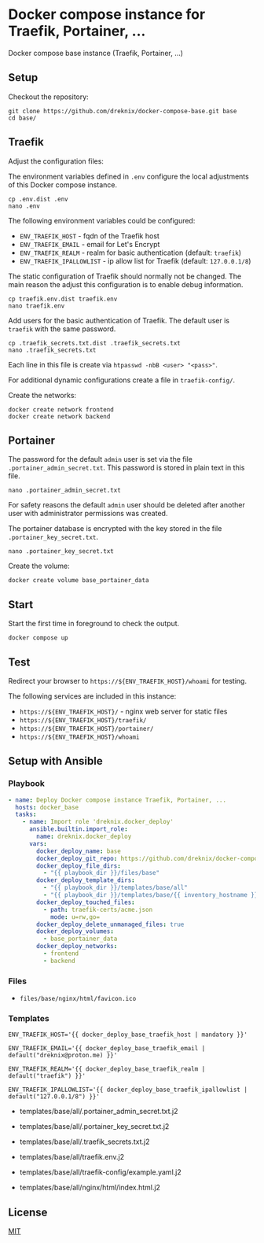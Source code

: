 # Docker compose instance for Traefik, Portainer, ...

Docker compose base instance (Traefik, Portainer, ...)

## Setup

Checkout the repository:

``` console
git clone https://github.com/dreknix/docker-compose-base.git base
cd base/
```

## Traefik

Adjust the configuration files:

The environment variables defined in `.env` configure the local adjustments of
this Docker compose instance.

``` console
cp .env.dist .env
nano .env
```

The following environment variables could be configured:

* `ENV_TRAEFIK_HOST` - fqdn of the Traefik host
* `ENV_TRAEFIK_EMAIL` - email for Let's Encrypt
* `ENV_TRAEFIK_REALM` - realm for basic authentication (default: `traefik`)
* `ENV_TRAEFIK_IPALLOWLIST` - ip allow list for Traefik (default: `127.0.0.1/8`)

The static configuration of Traefik should normally not be changed. The main
reason the adjust this configuration is to enable debug information.

``` console
cp traefik.env.dist traefik.env
nano traefik.env
```

Add users for the basic authentication of Traefik. The default user is `traefik`
with the same password.

``` console
cp .traefik_secrets.txt.dist .traefik_secrets.txt
nano .traefik_secrets.txt
```

Each line in this file is create via `htpasswd -nbB <user> "<pass>"`.

For additional dynamic configurations create a file in `traefik-config/`.

Create the networks:

``` console
docker create network frontend
docker create network backend
```

## Portainer

The password for the default `admin` user is set via the file
`.portainer_admin_secret.txt`. This password is stored in plain text in this
file.

``` console
nano .portainer_admin_secret.txt
```

For safety reasons the default `admin` user should be deleted after another user
with administrator permissions was created.

The portainer database is encrypted with the key stored in the file
`.portainer_key_secret.txt`.

``` console
nano .portainer_key_secret.txt
```

Create the volume:

``` console
docker create volume base_portainer_data
```

## Start

Start the first time in foreground to check the output.

``` console
docker compose up
```

## Test

Redirect your browser to `https://${ENV_TRAEFIK_HOST}/whoami` for testing.

The following services are included in this instance:

* `https://${ENV_TRAEFIK_HOST}/` - nginx web server for static files
* `https://${ENV_TRAEFIK_HOST}/traefik/`
* `https://${ENV_TRAEFIK_HOST}/portainer/`
* `https://${ENV_TRAEFIK_HOST}/whoami`

## Setup with Ansible

### Playbook

``` yaml
- name: Deploy Docker compose instance Traefik, Portainer, ...
  hosts: docker_base
  tasks:
    - name: Import role 'dreknix.docker_deploy'
      ansible.builtin.import_role:
        name: dreknix.docker_deploy
      vars:
        docker_deploy_name: base
        docker_deploy_git_repo: https://github.com/dreknix/docker-compose-base
        docker_deploy_file_dirs:
          - "{{ playbook_dir }}/files/base"
        docker_deploy_template_dirs:
          - "{{ playbook_dir }}/templates/base/all"
          - "{{ playbook_dir }}/templates/base/{{ inventory_hostname }}"
        docker_deploy_touched_files:
          - path: traefik-certs/acme.json
            mode: u=rw,go=
        docker_deploy_delete_unmanaged_files: true
        docker_deploy_volumes:
          - base_portainer_data
        docker_deploy_networks:
          - frontend
          - backend
```

### Files

* `files/base/nginx/html/favicon.ico`

### Templates

``` text title="templates/base/all/.env.j2"
ENV_TRAEFIK_HOST='{{ docker_deploy_base_traefik_host | mandatory }}'

ENV_TRAEFIK_EMAIL='{{ docker_deploy_base_traefik_email | default("dreknix@proton.me) }}'

ENV_TRAEFIK_REALM='{{ docker_deploy_base_traefik_realm | default("traefik") }}'

ENV_TRAEFIK_IPALLOWLIST='{{ docker_deploy_base_traefik_ipallowlist | default("127.0.0.1/8") }}'
```

* templates/base/all/.portainer_admin_secret.txt.j2
* templates/base/all/.portainer_key_secret.txt.j2

* templates/base/all/.traefik_secrets.txt.j2
* templates/base/all/traefik.env.j2
* templates/base/all/traefik-config/example.yaml.j2

* templates/base/all/nginx/html/index.html.j2

## License

[MIT](https://github.com/dreknix/docker-compose-base/blob/main/LICENSE)
